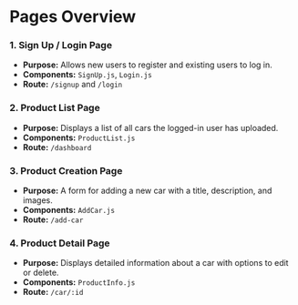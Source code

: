 # Pages Overview

### 1. **Sign Up / Login Page**

- **Purpose:** Allows new users to register and existing users to log in.
- **Components:** `SignUp.js`, `Login.js`
- **Route:** `/signup` and `/login`

### 2. **Product List Page**

- **Purpose:** Displays a list of all cars the logged-in user has uploaded.
- **Components:** `ProductList.js`
- **Route:** `/dashboard`

### 3. **Product Creation Page**

- **Purpose:** A form for adding a new car with a title, description, and images.
- **Components:** `AddCar.js`
- **Route:** `/add-car`

### 4. **Product Detail Page**

- **Purpose:** Displays detailed information about a car with options to edit or delete.
- **Components:** `ProductInfo.js`
- **Route:** `/car/:id`
